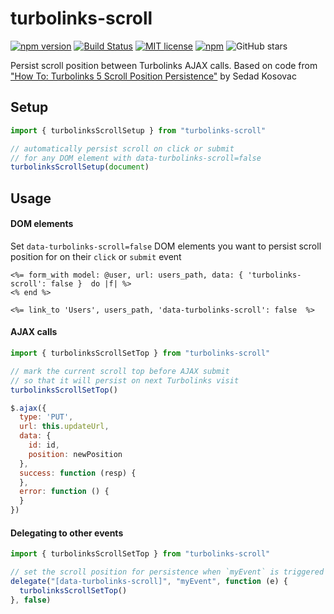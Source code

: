 # turbolinks-scroll
[![npm version](https://badge.fury.io/js/turbolinks-scroll.svg)](https://badge.fury.io/js/turbolinks-scroll) [![Build Status](https://travis-ci.org/szTheory/turbolinks-scroll.svg?branch=master)](https://travis-ci.org/szTheory/turbolinks-scroll) [![MIT license](https://img.shields.io/badge/License-MIT-blue.svg)](https://lbesson.mit-license.org/) [![npm](https://img.shields.io/npm/dt/turbolinks-scroll)](https://www.npmjs.com/package/turbolinks-scroll) ![GitHub stars](https://img.shields.io/github/stars/szTheory/turbolinks-scroll?style=social)

Persist scroll position between Turbolinks AJAX calls. Based on code from ["How To: Turbolinks 5 Scroll Position Persistence"](https://medium.com/@kosovacsedad/how-to-turbolinks-5-scroll-position-persistence-6e4435a60b2e) by Sedad Kosovac


## Setup

```Javascript
import { turbolinksScrollSetup } from "turbolinks-scroll"

// automatically persist scroll on click or submit
// for any DOM element with data-turbolinks-scroll=false
turbolinksScrollSetup(document)
```

## Usage

#### DOM elements

Set `data-turbolinks-scroll=false` DOM elements you want to persist scroll position for on their `click` or `submit` event

```erb
<%= form_with model: @user, url: users_path, data: { 'turbolinks-scroll': false }  do |f| %>
<% end %>

<%= link_to 'Users', users_path, 'data-turbolinks-scroll': false  %>
```

#### AJAX calls

```JavaScript
import { turbolinksScrollSetTop } from "turbolinks-scroll"

// mark the current scroll top before AJAX submit
// so that it will persist on next Turbolinks visit
turbolinksScrollSetTop()

$.ajax({
  type: 'PUT',
  url: this.updateUrl,
  data: {
    id: id,
    position: newPosition
  },
  success: function (resp) {
  },
  error: function () {
  }
})
```

#### Delegating to other events

```JavaScript
import { turbolinksScrollSetTop } from "turbolinks-scroll"

// set the scroll position for persistence when `myEvent` is triggered
delegate("[data-turbolinks-scroll]", "myEvent", function (e) {
  turbolinksScrollSetTop()
}, false)
```
